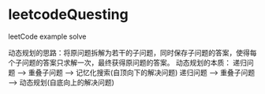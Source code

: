 # leetcodeQuesting
leetCode example solve

动态规划的思路：将原问题拆解为若干的子问题，同时保存子问题的答案，使得每个子问题的答案只求解一次，最终获得原问题的答案。
动态规划的本质：
	递归问题 --> 重叠子问题 --> 记忆化搜索(自顶向下的解决问题)
	递归问题 --> 重叠子问题 --> 动态规划(自底向上的解决问题)
